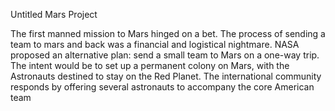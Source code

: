 Untitled Mars Project 

The first manned mission to Mars hinged on a bet. The process of sending a team to mars and back was a financial and logistical nightmare.  NASA proposed an alternative plan: send a small team to Mars on a one-way trip. The intent would be to set up a permanent colony on Mars, with the Astronauts destined to stay on the Red Planet.  The international community responds by offering several astronauts to accompany the core American team





 
            
